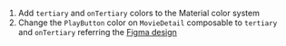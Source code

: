 1. Add `tertiary` and `onTertiary` colors to the Material color system
2. Change the `PlayButton` color on `MovieDetail` composable to `tertiary` and  `onTertiary` referring the [Figma design](https://www.figma.com/file/HQTXSLsB6cip2kT4hBCFCd/ComposePlayground?node-id=642-1665&t=j45dnfSTQphombHM-0)
